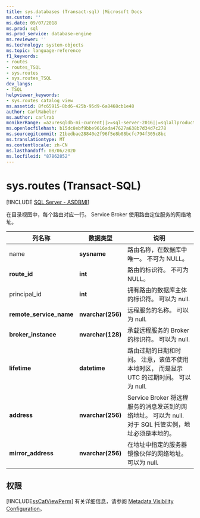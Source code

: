 ```yaml
---
title: sys.databases (Transact-sql) |Microsoft Docs
ms.custom: ''
ms.date: 09/07/2018
ms.prod: sql
ms.prod_service: database-engine
ms.reviewer: ''
ms.technology: system-objects
ms.topic: language-reference
f1_keywords:
- routes
- routes_TSQL
- sys.routes
- sys.routes_TSQL
dev_langs:
- TSQL
helpviewer_keywords:
- sys.routes catalog view
ms.assetid: 8fc65915-8bd6-425b-95d9-6a8468cb1e48
author: CarlRabeler
ms.author: carlrab
monikerRange: =azuresqldb-mi-current||>=sql-server-2016||=sqlallproducts-allversions||>=sql-server-linux-2017
ms.openlocfilehash: b15dc8ebf9bbe9616ada47627a638b7d34d7c278
ms.sourcegitcommit: 21bedbae28840e2f96f5e8b08bcfc794f305c8bc
ms.translationtype: MT
ms.contentlocale: zh-CN
ms.lasthandoff: 08/06/2020
ms.locfileid: "87862852"
---
```

# <a name="sysroutes-transact-sql"></a>sys.routes (Transact-SQL)
[!INCLUDE [SQL Server - ASDBMI](../../includes/applies-to-version/sql-asdbmi.md)]

  在目录视图中，每个路由对应一行。 Service Broker 使用路由定位服务的网络地址。   

|列名称|数据类型|说明|  
|-----------------|---------------|-----------------|  
|name|**sysname**|路由名称，在数据库中唯一。 不可为 NULL。|  
|**route_id**|**int**|路由的标识符。 不可为 NULL。|  
|principal_id|**int**|拥有路由的数据库主体的标识符。 可以为 null.|  
|**remote_service_name**|**nvarchar(256)**|远程服务的名称。 可以为 null.|  
|**broker_instance**|**nvarchar(128)**|承载远程服务的 Broker 的标识符。 可以为 null.|  
|**lifetime**|**datetime**|路由过期的日期和时间。 注意，该值不使用本地时区， 而是显示 UTC 的过期时间。 可以为 null.|  
|**address**|**nvarchar(256)**|Service Broker 将远程服务的消息发送到的网络地址。 可以为 null. 对于 SQL 托管实例，地址必须是本地的。|  
|**mirror_address**|**nvarchar(256)**|在地址中指定的服务器镜像伙伴的网络地址。 可以为 null.|  
  
## <a name="permissions"></a>权限  
 [!INCLUDE[ssCatViewPerm](../../includes/sscatviewperm-md.md)] 有关详细信息，请参阅 [Metadata Visibility Configuration](../../relational-databases/security/metadata-visibility-configuration.md)。  
  
  
